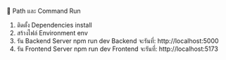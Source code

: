 📁 Path และ Command Run
1. ติดตั้ง Dependencies
install
2. สร้างไฟล์ Environment
env
3. รัน Backend Server
npm run dev
Backend จะรันที่: http://localhost:5000
4. รัน Frontend Server
npm run dev
Frontend จะรันที่: http://localhost:5173